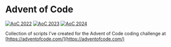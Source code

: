# Advent of Code
[![AoC 2022](https://img.shields.io/badge/2022-★_14-44cc11)](https://adventofcode.com/2022)
[![AoC 2023](https://img.shields.io/badge/2023-★_4-44cc11)](https://adventofcode.com/2023)
[![AoC 2024](https://img.shields.io/badge/2024-★_0-44cc11)](https://adventofcode.com/2024)

Collection of scripts I've created for the Advent of Code coding challenge at
[https://adventofcode.com/](https://adventofcode.com/)

